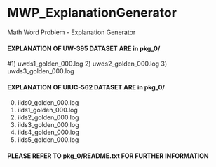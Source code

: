# MWP_ExplanationGenerator
Math Word Problem - Explanation Generator

#### EXPLANATION OF UW-395 DATASET ARE in pkg_0/
#1) uwds1_golden_000.log
2) uwds2_golden_000.log
3) uwds3_golden_000.log

#### EXPLANATION OF UIUC-562 DATASET ARE in pkg_0/
0) ilds0_golden_000.log
1) ilds1_golden_000.log
2) ilds2_golden_000.log
3) ilds3_golden_000.log
4) ilds4_golden_000.log
5) ilds5_golden_000.log

#### PLEASE REFER TO pkg_0/README.txt FOR FURTHER INFORMATION
